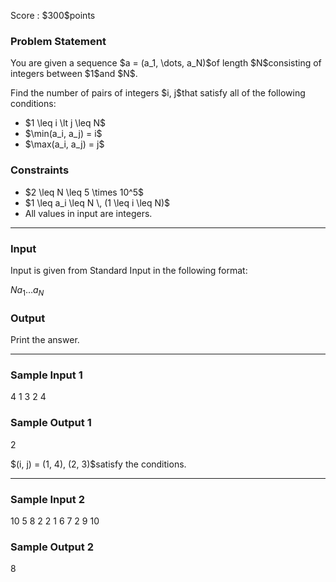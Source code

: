 
<div>

<span>

<span>

<p>
Score : $300$points
</p>

<div>

<section>

### **Problem Statement**

<p>
You are given a sequence $a = (a_1, \dots, a_N)$of length $N$consisting of integers between $1$and $N$.
</p>

<p>
Find the number of pairs of integers $i, j$that satisfy all of the following conditions:
</p>

<ul>

<li>
$1 \leq i \lt j \leq N$
</li>

<li>
$\min(a_i, a_j) = i$
</li>

<li>
$\max(a_i, a_j) = j$
</li>

</ul>

</section>

</div>

<div>

<section>

### **Constraints**

<ul>

<li>
$2 \leq N \leq 5 \times 10^5$
</li>

<li>
$1 \leq a_i \leq N \, (1 \leq i \leq N)$
</li>

<li>
All values in input are integers.
</li>

</ul>

</section>

</div>

---

<div>

<div>

<section>

### **Input**

<p>
Input is given from Standard Input in the following format:
</p>

<div>

$N$$a_1$$\ldots$$a_N$
</div>

</section>

</div>

<div>

<section>

### **Output**

<p>
Print the answer.
</p>

</section>

</div>

</div>

---

<div>

<section>

### **Sample Input 1**

<div>

4
1 3 2 4

</div>

</section>

</div>

<div>

<section>

### **Sample Output 1**

<div>

2

</div>

<p>
$(i, j) = (1, 4), (2, 3)$satisfy the conditions.
</p>

</section>

</div>

---

<div>

<section>

### **Sample Input 2**

<div>

10
5 8 2 2 1 6 7 2 9 10

</div>

</section>

</div>

<div>

<section>

### **Sample Output 2**

<div>

8

</div>

</section>

</div>

</span>

</span>

</div>
